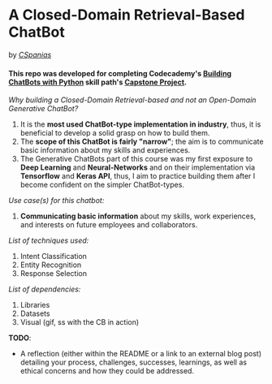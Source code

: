 # **A Closed-Domain Retrieval-Based ChatBot**
by [*CSpanias*](https://www.codecademy.com/profiles/CSpanias)

#### This repo was developed for completing **Codecademy**'s [**Building ChatBots with Python**](https://www.codecademy.com/learn/paths/build-chatbots-with-python) skill path's [**Capstone Project**](https://www.codecademy.com/paths/build-chatbots-with-python/tracks/chatbots-capstone/modules/chatbots-capstone/informationals/build-chatbots-with-python-capstone).

_Why building a Closed-Domain Retrieval-based and not an Open-Domain Generative ChatBot?_  
1. It is the **most used ChatBot-type implementation in industry**, thus, it is beneficial to develop a solid grasp on how to build them.
2. The **scope of this ChatBot is fairly "narrow"**; the aim is to communicate basic information about my skills and experiences.
3. The Generative ChatBots part of this course was my first exposure to **Deep Learning** and **Neural-Networks** and on their implementation via **Tensorflow** and **Keras API**, thus, I aim to practice building them after I become confident on the simpler ChatBot-types.

_Use case(s) for this chatbot:_
1. **Communicating basic information** about my skills, work experiences, and interests on future employees and collaborators.

_List of techniques used:_
1. Intent Classification
2. Entity Recognition
3. Response Selection

_List of dependencies:_
1. Libraries
2. Datasets
3. Visual (gif, ss with the CB in action)


**TODO**:
* A reflection (either within the README or a link to an external blog post) detailing your process, challenges, successes, learnings, as well as ethical concerns and how they could be addressed.
